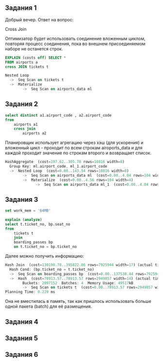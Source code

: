## Задания 1
Добрый вечер. Ответ на вопрос:

Cross Join

Оптимизатор будет использовать соединение вложенным циклом, повторяя процесс соединения, пока во внешнем присоединяемом наборе не останется строк.

```sql
EXPLAIN (costs off) SELECT *
FROM airports a 
cross JOIN tickets t
```
```dart
Nested Loop
  ->  Seq Scan on tickets t
  ->  Materialize
        ->  Seq Scan on airports_data ml
```

## Задания 2
```sql
select distinct a1.airport_code , a2.airport_code 
from 
    airports a1
    cross join
        airports a2
```

Планировщик использует агрегацию через хэш (для ускорения) и вложенный цикл - проходит по всем строкам airoports_data и для каждой проходит значение по строкам второго и возвращает список.
 
```dart
HashAggregate  (cost=197.62..305.78 rows=10816 width=8)
  Group Key: ml.airport_code, ml_1.airport_code
  ->  Nested Loop  (cost=0.00..143.54 rows=10816 width=8)
        ->  Seq Scan on airports_data ml  (cost=0.00..4.04 rows=104 width=4)
        ->  Materialize  (cost=0.00..4.56 rows=104 width=4)
              ->  Seq Scan on airports_data ml_1  (cost=0.00..4.04 rows=104 width=4)
```
## Задания 3
```sql
set work_mem = '64MB'
 
explain (analyze)
select t.ticket_no, bp.seat_no 
from 
    tickets t 
    join
    boarding_passes bp 
    on t.ticket_no = bp.ticket_no 
```

Далее можно получить информацию:
```dart
Hash Join  (cost=130190.78..395822.86 rows=7925944 width=17) (actual time=801.647..5345.698 rows=7925812 loops=1)
  Hash Cond: (bp.ticket_no = t.ticket_no)
  ->  Seq Scan on boarding_passes bp  (cost=0.00..137538.44 rows=7925944 width=17) (actual time=0.007..829.646 rows=7925812 loops=1)
  ->  Hash  (cost=78913.57..78913.57 rows=2949857 width=14) (actual time=799.618..799.619 rows=2949857 loops=1)
        Buckets: 2097152  Batches: 4  Memory Usage: 49517kB
        ->  Seq Scan on tickets t  (cost=0.00..78913.57 rows=2949857 width=14) (actual time=0.013..304.767 rows=2949857 loops=1)
Planning Time: 0.229 ms
```

Она не вместилась в память, так как пришлось использовать больше одной пакета (batch) для её размещения.
## Задания 4
## Задания 5
## Задания 6